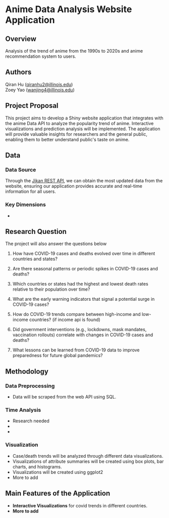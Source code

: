 # Anime Data Analysis Website Application

## Overview
Analysis of the trend of anime from the 1990s to 2020s and anime recommendation system to users.

## Authors

Qiran Hu ([qiranhu2\@illinois.edu](mailto:qiranhu2@illinois.edu))\
Zoey Yao ([wanjing4\@illinois.edu](mailto:wanjing4@illinois.edu))



## Project Proposal

This project aims to develop a Shiny website application that integrates with the anime Data API to analyze the popularity trend of anime. Interactive visualizations and prediction analysis will be implemented. The application will provide valuable insights for researchers and the general public, enabling them to better understand public's taste on anime.

## Data

### Data Source

Through the [Jikan REST API](https://jikan.moe/), we can obtain the most updated data from the website, ensuring our application provides accurate and real-time information for all users.

### Key Dimensions
- 

## Research Question

The project will also answer the questions below

1.  How have COVID-19 cases and deaths evolved over time in different countries and states?

2.  Are there seasonal patterns or periodic spikes in COVID-19 cases and deaths?

3.  Which countries or states had the highest and lowest death rates relative to their population over time?

4.  What are the early warning indicators that signal a potential surge in COVID-19 cases?

5.  How do COVID-19 trends compare between high-income and low-income countries? (if income api is found)

6.  Did government interventions (e.g., lockdowns, mask mandates, vaccination rollouts) correlate with changes in COVID-19 cases and deaths?

7.  What lessons can be learned from COVID-19 data to improve preparedness for future global pandemics?

## Methodology

### Data Preprocessing

-   Data will be scraped from the web API using SQL.

### Time Analysis

-   Research needed
-   
-   

### Visualization

-   Case/death trends will be analyzed through different data visualizations.
-   Visualizations of attribute summaries will be created using box plots, bar charts, and histograms.
-   Visualizations will be created using ggplot2
-   More to add

## Main Features of the Application

-   **Interactive Visualizations** for covid trends in different countries.
-   **More to add**
